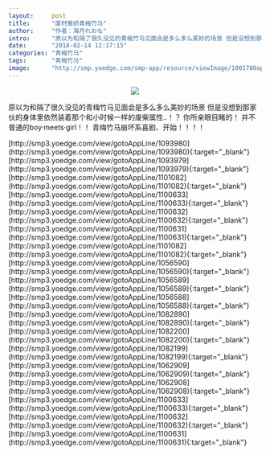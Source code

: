 ```yaml
---
layout:     post
title:      "废材傲娇青梅竹马"
author:     "作者：海月れおな"
intro:      "原以为和隔了很久没见的青梅竹马见面会是多么多么美妙的场景 但是没想到那家伙的身体里依然装着那个和小时候一样的废柴属性..！？ 你所亲眼目睹的！ 并不普通的boy·meets·girl！！ 青梅竹马崩坏系喜剧、开始！！！！"
date:       "2018-02-14 12:17:15"
categories: "青梅竹马"
tags:       "青梅竹马"
image:      "http://smp.yoedge.com/smp-app/resource/viewImage/1001780appline.png"
---
```

<div style="text-align: center">
<p><img src="http://smp.yoedge.com/smp-app/resource/viewImage/1001780appline.png"/></p>
</div>
<p class="post-meta">
<span>原以为和隔了很久没见的青梅竹马见面会是多么多么美妙的场景 但是没想到那家伙的身体里依然装着那个和小时候一样的废柴属性..！？ 你所亲眼目睹的！ 并不普通的boy·meets·girl！！ 青梅竹马崩坏系喜剧、开始！！！！</span>
</p>
[http://smp3.yoedge.com/view/gotoAppLine/1093980](http://smp3.yoedge.com/view/gotoAppLine/1093980){:target="_blank"}
[http://smp3.yoedge.com/view/gotoAppLine/1093979](http://smp3.yoedge.com/view/gotoAppLine/1093979){:target="_blank"}
[http://smp3.yoedge.com/view/gotoAppLine/1101082](http://smp3.yoedge.com/view/gotoAppLine/1101082){:target="_blank"}
[http://smp3.yoedge.com/view/gotoAppLine/1100633](http://smp3.yoedge.com/view/gotoAppLine/1100633){:target="_blank"}
[http://smp3.yoedge.com/view/gotoAppLine/1100632](http://smp3.yoedge.com/view/gotoAppLine/1100632){:target="_blank"}
[http://smp3.yoedge.com/view/gotoAppLine/1100631](http://smp3.yoedge.com/view/gotoAppLine/1100631){:target="_blank"}
[http://smp3.yoedge.com/view/gotoAppLine/1101082](http://smp3.yoedge.com/view/gotoAppLine/1101082){:target="_blank"}
[http://smp3.yoedge.com/view/gotoAppLine/1056590](http://smp3.yoedge.com/view/gotoAppLine/1056590){:target="_blank"}
[http://smp3.yoedge.com/view/gotoAppLine/1056589](http://smp3.yoedge.com/view/gotoAppLine/1056589){:target="_blank"}
[http://smp3.yoedge.com/view/gotoAppLine/1056588](http://smp3.yoedge.com/view/gotoAppLine/1056588){:target="_blank"}
[http://smp3.yoedge.com/view/gotoAppLine/1082890](http://smp3.yoedge.com/view/gotoAppLine/1082890){:target="_blank"}
[http://smp3.yoedge.com/view/gotoAppLine/1082200](http://smp3.yoedge.com/view/gotoAppLine/1082200){:target="_blank"}
[http://smp3.yoedge.com/view/gotoAppLine/1082199](http://smp3.yoedge.com/view/gotoAppLine/1082199){:target="_blank"}
[http://smp3.yoedge.com/view/gotoAppLine/1062909](http://smp3.yoedge.com/view/gotoAppLine/1062909){:target="_blank"}
[http://smp3.yoedge.com/view/gotoAppLine/1062908](http://smp3.yoedge.com/view/gotoAppLine/1062908){:target="_blank"}
[http://smp3.yoedge.com/view/gotoAppLine/1100633](http://smp3.yoedge.com/view/gotoAppLine/1100633){:target="_blank"}
[http://smp3.yoedge.com/view/gotoAppLine/1100632](http://smp3.yoedge.com/view/gotoAppLine/1100632){:target="_blank"}
[http://smp3.yoedge.com/view/gotoAppLine/1100631](http://smp3.yoedge.com/view/gotoAppLine/1100631){:target="_blank"}


